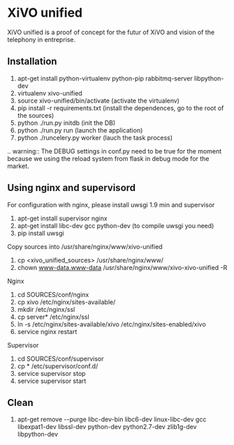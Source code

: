 XiVO unified
============

XiVO unified is a proof of concept for the futur of XiVO and vision of the telephony in entreprise.

Installation
------------

1. apt-get install python-virtualenv python-pip rabbitmq-server libpython-dev
2. virtualenv xivo-unified
3. source xivo-unified/bin/activate (activate the virtualenv)
4. pip install -r requirements.txt (install the dependences, go to the root of the sources)
5. python ./run.py initdb (init the DB)
6. python ./run.py run (launch the application)
7. python ./runcelery.py worker (lauch the task process)

.. warning:: The DEBUG settings in conf.py need to be true for the moment because we using the reload system from flask in debug mode for the market.

Using nginx and supervisord
---------------------------

For configuration with nginx, please install uwsgi 1.9 min and supervisor

1. apt-get install supervisor nginx
2. apt-get install libc-dev gcc python-dev (to compile uwsgi you need)
3. pip install uwsgi

Copy sources into /usr/share/nginx/www/xivo-unified

1. cp <xivo_unified_sources> /usr/share/nginx/www/
2. chown www-data.www-data /usr/share/nginx/www/xivo-xivo-unified -R

Nginx

1. cd SOURCES/conf/nginx
2. cp xivo /etc/nginx/sites-available/
3. mkdir /etc/nginx/ssl
4. cp server* /etc/nginx/ssl
5. ln -s /etc/nginx/sites-available/xivo /etc/nginx/sites-enabled/xivo
6. service nginx restart

Supervisor

1. cd SOURCES/conf/supervisor
2. cp * /etc/supervisor/conf.d/
3. service supervisor stop
4. service supervisor start

Clean
-----

1. apt-get remove --purge libc-dev-bin libc6-dev linux-libc-dev gcc libexpat1-dev libssl-dev python-dev python2.7-dev zlib1g-dev libpython-dev

